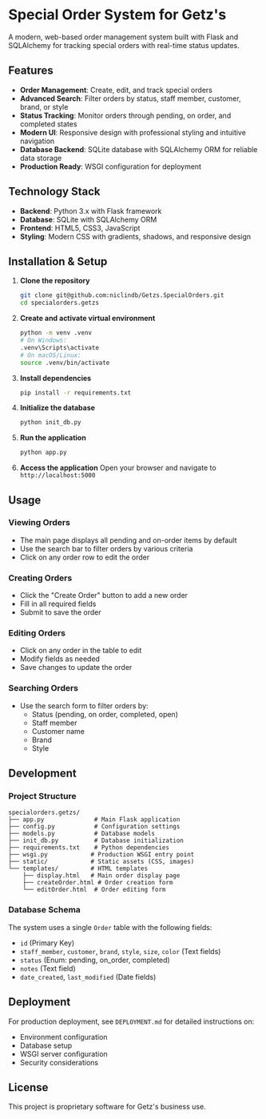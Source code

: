 # Special Order System for Getz's

A modern, web-based order management system built with Flask and SQLAlchemy for tracking special orders with real-time status updates.

## Features

- **Order Management**: Create, edit, and track special orders
- **Advanced Search**: Filter orders by status, staff member, customer, brand, or style
- **Status Tracking**: Monitor orders through pending, on order, and completed states
- **Modern UI**: Responsive design with professional styling and intuitive navigation
- **Database Backend**: SQLite database with SQLAlchemy ORM for reliable data storage
- **Production Ready**: WSGI configuration for deployment


## Technology Stack

- **Backend**: Python 3.x with Flask framework
- **Database**: SQLite with SQLAlchemy ORM
- **Frontend**: HTML5, CSS3, JavaScript
- **Styling**: Modern CSS with gradients, shadows, and responsive design

## Installation & Setup

1. **Clone the repository**
   ```bash
   git clone git@github.com:niclindb/Getzs.SpecialOrders.git
   cd specialorders.getzs
   ```

2. **Create and activate virtual environment**
   ```bash
   python -m venv .venv
   # On Windows:
   .venv\Scripts\activate
   # On macOS/Linux:
   source .venv/bin/activate
   ```

3. **Install dependencies**
   ```bash
   pip install -r requirements.txt
   ```

4. **Initialize the database**
   ```bash
   python init_db.py
   ```

5. **Run the application**
   ```bash
   python app.py
   ```

6. **Access the application**
   Open your browser and navigate to `http://localhost:5000`

## Usage

### Viewing Orders
- The main page displays all pending and on-order items by default
- Use the search bar to filter orders by various criteria
- Click on any order row to edit the order

### Creating Orders
- Click the "Create Order" button to add a new order
- Fill in all required fields
- Submit to save the order

### Editing Orders
- Click on any order in the table to edit
- Modify fields as needed
- Save changes to update the order

### Searching Orders
- Use the search form to filter orders by:
  - Status (pending, on order, completed, open)
  - Staff member
  - Customer name
  - Brand
  - Style

## Development

### Project Structure
```
specialorders.getzs/
├── app.py              # Main Flask application
├── config.py           # Configuration settings
├── models.py           # Database models
├── init_db.py          # Database initialization
├── requirements.txt    # Python dependencies
├── wsgi.py            # Production WSGI entry point
├── static/            # Static assets (CSS, images)
└── templates/         # HTML templates
    ├── display.html   # Main order display page
    ├── createOrder.html # Order creation form
    └── editOrder.html  # Order editing form
```

### Database Schema
The system uses a single `Order` table with the following fields:
- `id` (Primary Key)
- `staff_member`, `customer`, `brand`, `style`, `size`, `color` (Text fields)
- `status` (Enum: pending, on_order, completed)
- `notes` (Text field)
- `date_created`, `last_modified` (Date fields)

## Deployment

For production deployment, see `DEPLOYMENT.md` for detailed instructions on:
- Environment configuration
- Database setup
- WSGI server configuration
- Security considerations

## License

This project is proprietary software for Getz's business use. 
